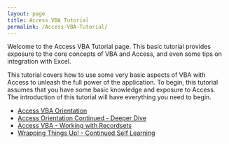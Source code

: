 ```yaml
---
layout: page
title: Access VBA Tutorial
permalink: /Access-VBA-Tutorial/
---
```


Welcome to the Access VBA Tutorial page.  This basic tutorial provides exposure to the core concepts of VBA and Access, and even some tips on integration with Excel.

This tutorial covers how to use some very basic aspects of VBA with Access to unleash the full power of the application.  To begin, this tutorial assumes that you have some basic knowledge and exposure to Access.  The introduction of this tutorial will have everything you need to begin. 

* [Access VBA Orientation](/tutorial/access/a-access-vba-orientation/)
* [Access Orientation Continued - Deeper Dive](/tutorial/access/a-getting-started/)
* [Access VBA - Working with Recordsets](/tutorial/access/a-recordset/) 
* [Wrapping Things Up! - Continued Self Learning](/tutorial/access/a-access-vba-conclusion/)
